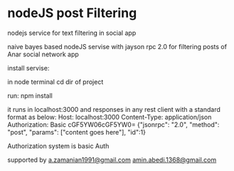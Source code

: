 # nodeJS post Filtering
nodejs service for text filtering in social app

naive bayes based nodeJS servise with jayson rpc 2.0 for filtering posts of Anar social network app 

install servise: 

in node terminal cd dir of project 

run: npm install

it runs in localhost:3000 and responses in any rest client with a standard format as below: 
Host: localhost:3000
Content-Type: application/json
Authorization: Basic cGF5YW06cGF5YW0=
{"jsonrpc": "2.0", "method": "post", "params": ["content goes here"], "id":1}

Authorization system is basic Auth

supported by
a.zamanian1991@gmail.com
amin.abedi.1368@gmail.com